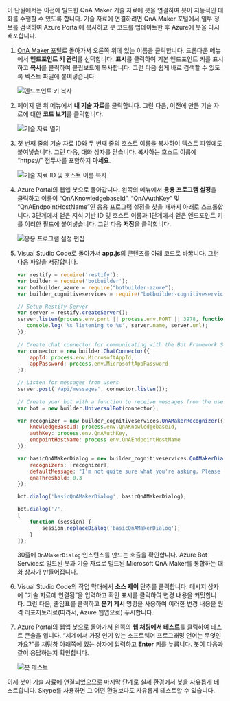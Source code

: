 이 단원에서는 이전에 빌드한 QnA Maker 기술 자료에 봇을 연결하여 봇이 지능적인 대화를 수행할 수 있도록 합니다. 기술 자료에 연결하려면 QnA Maker 포털에서 일부 정보를 검색하여 Azure Portal에 복사하고 봇 코드를 업데이트한 후 Azure에 봇을 다시 배포합니다.

1. [QnA Maker 포털](https://www.qnamaker.ai/)로 돌아가서 오른쪽 위에 있는 이름을 클릭합니다. 드롭다운 메뉴에서 **엔드포인트 키 관리**를 선택합니다. **표시**를 클릭하여 기본 엔드포인트 키를 표시하고 **복사**를 클릭하여 클립보드에 복사합니다. 그런 다음 쉽게 바로 검색할 수 있도록 텍스트 파일에 붙여넣습니다.

    ![엔드포인트 키 복사](../media-draft/6-copy-primary-key.png)

1. 페이지 맨 위 메뉴에서 **내 기술 자료**를 클릭합니다. 그런 다음, 이전에 만든 기술 자료에 대한 **코드 보기**를 클릭합니다.

    ![기술 자료 열기](../media-draft/6-open-knowledge-base.png)

1. 첫 번째 줄의 기술 자료 ID와 두 번째 줄의 호스트 이름을 복사하여 텍스트 파일에도 붙여넣습니다. 그런 다음, 대화 상자를 닫습니다. 복사하는 호스트 이름에 “https://” 접두사를 포함하지 **마세요**.

    ![기술 자료 ID 및 호스트 이름 복사](../media-draft/6-copy-endpoint-info.png)  

1. Azure Portal의 웹앱 봇으로 돌아갑니다. 왼쪽의 메뉴에서 **응용 프로그램 설정**을 클릭하고 이름이 “QnAKnowledgebaseId”, “QnAAuthKey” 및 “QnAEndpointHostName”인 응용 프로그램 설정을 찾을 때까지 아래로 스크롤합니다. 3단계에서 얻은 지식 기반 ID 및 호스트 이름과 1단계에서 얻은 엔드포인트 키를 이러한 필드에 붙여넣습니다. 그런 다음 **저장**을 클릭합니다.

    ![응용 프로그램 설정 편집](../media-draft/6-enter-app-settings.png)

1. Visual Studio Code로 돌아가서 **app.js**의 콘텐츠를 아래 코드로 바꿉니다. 그런 다음 파일을 저장합니다.

    ```JavaScript
    var restify = require('restify');
    var builder = require('botbuilder');
    var botbuilder_azure = require("botbuilder-azure");
    var builder_cognitiveservices = require("botbuilder-cognitiveservices");
    
    // Setup Restify Server
    var server = restify.createServer();
    server.listen(process.env.port || process.env.PORT || 3978, function () {
       console.log('%s listening to %s', server.name, server.url); 
    });
      
    // Create chat connector for communicating with the Bot Framework Service
    var connector = new builder.ChatConnector({
        appId: process.env.MicrosoftAppId,
        appPassword: process.env.MicrosoftAppPassword     
    });
    
    // Listen for messages from users 
    server.post('/api/messages', connector.listen());
     
    // Create your bot with a function to receive messages from the user
    var bot = new builder.UniversalBot(connector);
    
    var recognizer = new builder_cognitiveservices.QnAMakerRecognizer({
        knowledgeBaseId: process.env.QnAKnowledgebaseId, 
        authKey: process.env.QnAAuthKey,
        endpointHostName: process.env.QnAEndpointHostName
    });
    
    var basicQnAMakerDialog = new builder_cognitiveservices.QnAMakerDialog({
        recognizers: [recognizer],
        defaultMessage: "I'm not quite sure what you're asking. Please ask your question again.",
        qnaThreshold: 0.3
    });
    
    bot.dialog('basicQnAMakerDialog', basicQnAMakerDialog);
    
    bot.dialog('/',
    [
        function (session) {
            session.replaceDialog('basicQnAMakerDialog');
        }
    ]);
    ```

    30줄에 `QnAMakerDialog` 인스턴스를 만드는 호출을 확인합니다. Azure Bot Service로 빌드된 봇과 기술 자료로 빌드된 Microsoft QnA Maker를 통합하는 대화 상자가 만들어집니다.
 
1. Visual Studio Code의 작업 막대에서 **소스 제어** 단추를 클릭합니다. 메시지 상자에 “기술 자료에 연결됨”을 입력하고 확인 표시를 클릭하여 변경 내용을 커밋합니다. 그런 다음, 줄임표를 클릭하고 **분기 게시** 명령을 사용하여 이러한 변경 내용을 원격 리포지토리로(따라서, Azure 웹앱으로) 푸시합니다.

1. Azure Portal의 웹앱 봇으로 돌아가서 왼쪽의 **웹 채팅에서 테스트**를 클릭하여 테스트 콘솔을 엽니다. “세계에서 가장 인기 있는 소프트웨어 프로그래밍 언어는 무엇인가요?”를 채팅창 아래쪽에 있는 상자에 입력하고 **Enter** 키를 누릅니다. 봇이 다음과 같이 응답하는지 확인합니다.

    ![봇 테스트](../media-draft/6-portal-testing-chat.png)

이제 봇이 기술 자료에 연결되었으므로 마지막 단계로 실제 환경에서 봇을 자유롭게 테스트합니다. Skype를 사용하면 그 어떤 환경보다도 자유롭게 테스트할 수 있습니다.